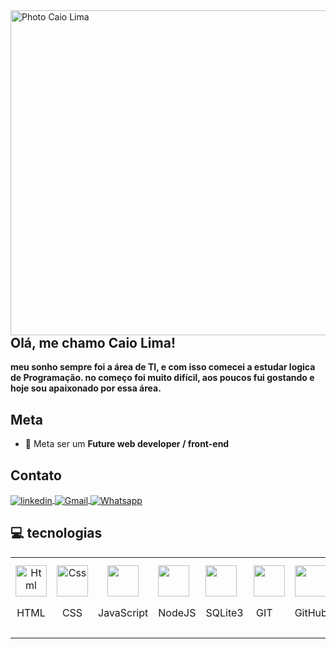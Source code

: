 
<img align="right" height="520em" alt="Photo Caio Lima" src="https://user-images.githubusercontent.com/119355480/213938938-d1dc5550-2fed-4c31-9ff3-6e7bf6cb006d.png"/>

## Olá, me chamo Caio Lima!




<strong>
  meu sonho sempre foi a área de TI, e com isso comecei a estudar logica de Programação.
  no começo foi muito difícil, aos poucos fui gostando e hoje sou apaixonado por essa área. 
</strong><br>

## Meta
  - 💪 Meta ser um <strong>Future web developer / front-end</strong>
  
  
## Contato
<a href="https://www.linkedin.com/in/caiolimadev10/" target="_blank">
  <img align="center" src="https://img.shields.io/badge/linkedin-%230077B5.svg?style=for-the-badge&logo=linkedin&logoColor=white" alt="linkedin"/>
</a>
<a href="mailto:caiohenrys50@gmail.com">
  <img align="center" src="https://img.shields.io/badge/Gmail-D14836?style=for-the-badge&logo=gmail&logoColor=white" alt="Gmail"/>
</a>

<a href="http://web.whatsapp.com/send?phone=5511989356304" target="_blank">
  <img align="center" src="https://img.shields.io/badge/-Whatsapp-2DB540?style=for-the-badge&labelColor=whatsapp&logo=whatsapp&logoColor=white" alt="Whatsapp"/>
</a>

##
  

## 💻 tecnologias

<table>
  <tr>
    <td align="center">
      <img src="https://cdn-icons-png.flaticon.com/512/1051/1051277.png" width="50" height="50" alt="Html" title="Html free icon">
      <br>
      <p>HTML</p>
    </td>
    <td align="center">
      <img src="https://cdn-icons-png.flaticon.com/512/732/732190.png" width="50" height="50" alt="Css" title="CSS" class="img-small">
      <br>
      <p>CSS</p>
    </td>
    <td align="center">
      <img src="https://cdn-icons-png.flaticon.com/512/5968/5968292.png" width="50" height="50" alt="" title="JavaScript" class="img-small">
      <br>
      <p>JavaScript</p>
    </td>
    <td>
      <img src="https://cdn-icons-png.flaticon.com/512/919/919825.png" width="50" height="50" alt="" title="NodeJS" class="img-small">
      <p>NodeJS</p>
</td>
  <td>
  <img src="https://cdn-icons-png.flaticon.com/512/9544/9544010.png" width="50" height="50" alt="" title="SQLite3" class="img-small">
  <p>SQLite3</p>
</td>
<td><img src="https://cdn-icons-png.flaticon.com/512/10910/10910569.png" width="50" height="50" alt="" title="Git" class="img-small">
  <p>&zwnj; GIT</p>
</td>
  <td>
      <img src="https://cdn-icons-png.flaticon.com/512/733/733553.png" width="50" height="50" alt="" title="Github" class="img-small">
      <p>GitHub</p>
    </td>
    <td>
      <img src="https://cdn-icons-png.flaticon.com/512/6124/6124995.png" width="50" height="50" alt="" title="Linux" class="img-small">
      <p>Linux</p>
    </td>
<td>
  <img src="https://cdn-icons-png.flaticon.com/512/919/919851.png" width="50" height="50" alt="" title="ReactJs" class="img-small">
  <p>&zwnj; ReactJs</p>
</td>
  <td>
  <img src="https://cdn.jsdelivr.net/gh/devicons/devicon/icons/nextjs/nextjs-original.svg" width="50" height="50" title="NextJs"/>
  <p>&zwnj; NextJs </p>
</td>
  </tr>
</table>
